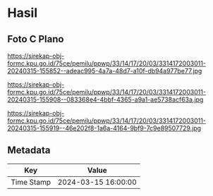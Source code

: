 # Hasil

## Foto C Plano

https://sirekap-obj-formc.kpu.go.id/75ce/pemilu/ppwp/33/14/17/20/03/3314172003011-20240315-155852--adeac995-4a7a-48d7-a10f-db94a977be77.jpg

https://sirekap-obj-formc.kpu.go.id/75ce/pemilu/ppwp/33/14/17/20/03/3314172003011-20240315-155908--083368e4-4bbf-4365-a9a1-ae5738acf63a.jpg

https://sirekap-obj-formc.kpu.go.id/75ce/pemilu/ppwp/33/14/17/20/03/3314172003011-20240315-155919--46e202f8-1a6a-4164-9bf9-7c9e89507729.jpg


## Metadata

| Key        | Value               |
| ---------- | ------------------- |
| Time Stamp | 2024-03-15 16:00:00 |




